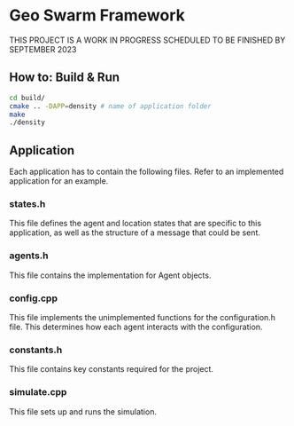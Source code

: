 # Geo Swarm Framework

THIS PROJECT IS A WORK IN PROGRESS SCHEDULED TO BE FINISHED BY SEPTEMBER 2023

## How to: Build & Run
```bash
cd build/
cmake .. -DAPP=density # name of application folder
make
./density
```

## Application

Each application has to contain the following files. Refer to an implemented application for an example.

### states.h
This file defines the agent and location states that are specific to this application, as well as the structure of a message that could be sent. 

### agents.h
This file contains the implementation for Agent objects. 

### config.cpp
This file implements the unimplemented functions for the configuration.h file. This determines how each agent interacts with the configuration.

### constants.h
This file contains key constants required for the project.

### simulate.cpp
This file sets up and runs the simulation.

